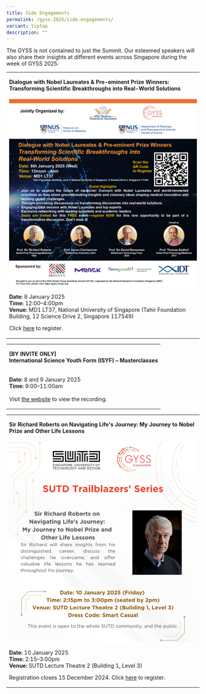 ```yaml
---
title: Side Engagements
permalink: /gyss-2025/side-engagements/
variant: tiptap
description: ""
---
```

<p>The GYSS is not contained to just the Summit. Our esteemed speakers will
also share their insights at different events across Singapore during the
week of GYSS 2025:</p>
<table style="minWidth: 25px">
<colgroup>
<col>
</colgroup>
<tbody>
<tr>
<td rowspan="1" colspan="1">
<p><strong>Dialogue with Nobel Laureates &amp; Pre-eminent Prize Winners: Transforming Scientific Breakthroughs into Real-World Solutions</strong>
</p>
</td>
</tr>
<tr>
<td rowspan="1" colspan="1"><a class="isomer-image-wrapper" href="https://forms.office.com/r/H4vrRzkj9c"><img style="width: 100%" height="auto" width="100%" alt="Programme information of NUS side engagement" src="/images/GYSS 2025/8_Jan_2025_Dialogue_with_Nobel_Laureates___Pre_eminent_Prize_Winners_NUS_Medicine_EDM__General_Audience___2_12_24___4_Logos__400x400.png"></a>
<p></p>
<p></p>
<p><strong>Date: </strong>8 January 2025
<br><strong>Time:</strong> 12:00–4:00pm
<br><strong>Venue:</strong> MD1 LT37, National University of Singapore (Tahir
Foundation Building, 12 Science Drive 2, Singapore 117549)
<br>
</p>
<p>Click <a href="https://forms.office.com/r/H4vrRzkj9c" rel="noopener nofollow" target="_blank">here</a> to
register.</p>
</td>
</tr>
</tbody>
</table>
<p></p>
<table style="minWidth: 25px">
<colgroup>
<col>
</colgroup>
<tbody>
<tr>
<td rowspan="1" colspan="1">
<p><strong>[BY INVITE ONLY]</strong>
<br><strong>International Science Youth Form (ISYF) – Masterclasses</strong>
</p>
</td>
</tr>
<tr>
<td rowspan="1" colspan="1">
<p></p>
<p><strong>Date:</strong> 8 and 9 January 2025
<br><strong>Time: </strong>9:00–11:00am
<br>
<br>Visit <a href="https://isyf.hci.edu.sg/" rel="noopener nofollow" target="_blank">the website</a> to
view the recording.</p>
</td>
</tr>
</tbody>
</table>
<p></p>
<table style="minWidth: 25px">
<colgroup>
<col>
</colgroup>
<tbody>
<tr>
<td rowspan="1" colspan="1">
<p><strong>Sir Richard Roberts on Navigating Life's Journey: My Journey to Nobel Prize and Other Life Lessons</strong>
</p>
</td>
</tr>
<tr>
<td rowspan="1" colspan="1"><a class="isomer-image-wrapper" href="https://forms.office.com/r/Yeu8rv8reK"><img style="width: 100%" height="auto" width="100%" alt="Programme information on SUTD's side engagement" src="/images/GYSS 2025/SUTD___Share_EDM___Talk__1_.png"></a>
<p></p>
<p></p>
<p><strong>Date: </strong>10 January 2025
<br><strong>Time: </strong>2:15–3:00pm
<br><strong>Venue: </strong>SUTD Lecture Theatre 2 (Building 1, Level 3)</p>
<p></p>
<p>Registration closes 15 December 2024. Click <a href="https://forms.office.com/r/Yeu8rv8reK" rel="noopener nofollow" target="_blank">here</a> to register.</p>
</td>
</tr>
</tbody>
</table>
<p></p>